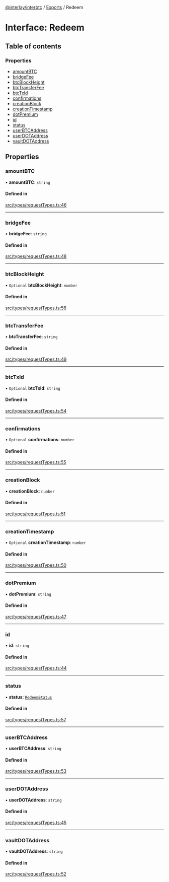 [@interlay/interbtc](/README.md) / [Exports](/modules.md) / Redeem

# Interface: Redeem

## Table of contents

### Properties

- [amountBTC](/interfaces/Redeem.md#amountbtc)
- [bridgeFee](/interfaces/Redeem.md#bridgefee)
- [btcBlockHeight](/interfaces/Redeem.md#btcblockheight)
- [btcTransferFee](/interfaces/Redeem.md#btctransferfee)
- [btcTxId](/interfaces/Redeem.md#btctxid)
- [confirmations](/interfaces/Redeem.md#confirmations)
- [creationBlock](/interfaces/Redeem.md#creationblock)
- [creationTimestamp](/interfaces/Redeem.md#creationtimestamp)
- [dotPremium](/interfaces/Redeem.md#dotpremium)
- [id](/interfaces/Redeem.md#id)
- [status](/interfaces/Redeem.md#status)
- [userBTCAddress](/interfaces/Redeem.md#userbtcaddress)
- [userDOTAddress](/interfaces/Redeem.md#userdotaddress)
- [vaultDOTAddress](/interfaces/Redeem.md#vaultdotaddress)

## Properties

### amountBTC

• **amountBTC**: `string`

#### Defined in

[src/types/requestTypes.ts:46](https://github.com/interlay/interbtc-js/blob/f88be88/src/types/requestTypes.ts#L46)

___

### bridgeFee

• **bridgeFee**: `string`

#### Defined in

[src/types/requestTypes.ts:48](https://github.com/interlay/interbtc-js/blob/f88be88/src/types/requestTypes.ts#L48)

___

### btcBlockHeight

• `Optional` **btcBlockHeight**: `number`

#### Defined in

[src/types/requestTypes.ts:56](https://github.com/interlay/interbtc-js/blob/f88be88/src/types/requestTypes.ts#L56)

___

### btcTransferFee

• **btcTransferFee**: `string`

#### Defined in

[src/types/requestTypes.ts:49](https://github.com/interlay/interbtc-js/blob/f88be88/src/types/requestTypes.ts#L49)

___

### btcTxId

• `Optional` **btcTxId**: `string`

#### Defined in

[src/types/requestTypes.ts:54](https://github.com/interlay/interbtc-js/blob/f88be88/src/types/requestTypes.ts#L54)

___

### confirmations

• `Optional` **confirmations**: `number`

#### Defined in

[src/types/requestTypes.ts:55](https://github.com/interlay/interbtc-js/blob/f88be88/src/types/requestTypes.ts#L55)

___

### creationBlock

• **creationBlock**: `number`

#### Defined in

[src/types/requestTypes.ts:51](https://github.com/interlay/interbtc-js/blob/f88be88/src/types/requestTypes.ts#L51)

___

### creationTimestamp

• `Optional` **creationTimestamp**: `number`

#### Defined in

[src/types/requestTypes.ts:50](https://github.com/interlay/interbtc-js/blob/f88be88/src/types/requestTypes.ts#L50)

___

### dotPremium

• **dotPremium**: `string`

#### Defined in

[src/types/requestTypes.ts:47](https://github.com/interlay/interbtc-js/blob/f88be88/src/types/requestTypes.ts#L47)

___

### id

• **id**: `string`

#### Defined in

[src/types/requestTypes.ts:44](https://github.com/interlay/interbtc-js/blob/f88be88/src/types/requestTypes.ts#L44)

___

### status

• **status**: [`RedeemStatus`](/enums/RedeemStatus.md)

#### Defined in

[src/types/requestTypes.ts:57](https://github.com/interlay/interbtc-js/blob/f88be88/src/types/requestTypes.ts#L57)

___

### userBTCAddress

• **userBTCAddress**: `string`

#### Defined in

[src/types/requestTypes.ts:53](https://github.com/interlay/interbtc-js/blob/f88be88/src/types/requestTypes.ts#L53)

___

### userDOTAddress

• **userDOTAddress**: `string`

#### Defined in

[src/types/requestTypes.ts:45](https://github.com/interlay/interbtc-js/blob/f88be88/src/types/requestTypes.ts#L45)

___

### vaultDOTAddress

• **vaultDOTAddress**: `string`

#### Defined in

[src/types/requestTypes.ts:52](https://github.com/interlay/interbtc-js/blob/f88be88/src/types/requestTypes.ts#L52)
